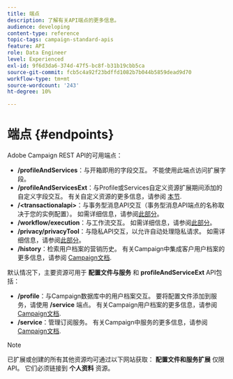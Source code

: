 ```yaml
---
title: 端点
description: 了解有关API端点的更多信息。
audience: developing
content-type: reference
topic-tags: campaign-standard-apis
feature: API
role: Data Engineer
level: Experienced
exl-id: 9f6d3da6-374d-47f5-bc8f-b31b19cbb5ca
source-git-commit: fcb5c4a92f23bdffd1082b7b044b5859dead9d70
workflow-type: tm+mt
source-wordcount: '243'
ht-degree: 10%

---
```


# 端点 {#endpoints}

Adobe Campaign REST API的可用端点：

* **/profileAndServices**：与开箱即用的字段交互。 不能使用此端点访问扩展字段。
* **/profileAndServicesExt**：与Profile或Services自定义资源扩展期间添加的自定义字段交互。 有关自定义资源的更多信息，请参阅 [本节](../../api/using/custom-resources.md).
* **/&lt;transactionalapi>**：与事务型消息API交互（事务型消息API端点的名称取决于您的实例配置）。 如需详细信息，请参阅[此部分](../../api/using/managing-transactional-messages.md)。
* **/workflow/execution**：与工作流交互。 如需详细信息，请参阅[此部分](../../api/using/controlling-a-workflow.md)。
* **/privacy/privacyTool**：与隐私API交互，以允许自动处理隐私请求。 如需详细信息，请参阅[此部分](../../api/using/creating-a-privacy-request.md)。
* **/history**：检索用户档案的营销历史。 有关Campaign中集成客户用户档案的更多信息，请参阅 [Campaign文档](https://helpx.adobe.com/campaign/standard/audiences/using/integrated-customer-profile.html).

默认情况下，主要资源可用于 **配置文件与服务** 和 **profileAndServiceExt** API包括：

* **/profile**：与Campaign数据库中的用户档案交互。 要将配置文件添加到服务，请使用 **/service** 端点。 有关Campaign用户档案的更多信息，请参阅 [Campaign文档](https://helpx.adobe.com/campaign/standard/audiences/using/about-profiles.html).
* **/service**：管理订阅服务。 有关Campaign中服务的更多信息，请参阅 [Campaign文档](https://helpx.adobe.com/campaign/standard/audiences/using/creating-a-service.html).

>[!NOTE]
>
>已扩展或创建的所有其他资源均可通过以下网站获取： **配置文件和服务扩展** 仅限API。 它们必须链接到 **个人资料** 资源。

